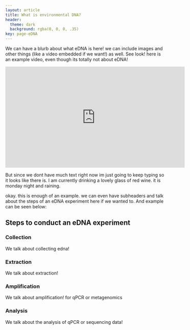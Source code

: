 ```yaml
---
layout: article
title: What is environmental DNA?
header:
  theme: dark
  background: rgba(0, 0, 0, .35)
key: page-eDNA
---
```



We can have a blurb about what eDNA is here! we can include images and other things (like a video embedded if we want!) as well. See look! here is an example video, even though its totally not about eDNA!

<div align = "center">
<iframe width="560" height="315" src="https://www.youtube.com/embed/juvgikE30qI" frameborder="0" allow="accelerometer; autoplay; clipboard-write; encrypted-media; gyroscope; picture-in-picture" allowfullscreen></iframe></div>

But since we dont have much text right now im just going to keep typing so it looks like there is. I am currently drinking a lovely glass of red wine. it is monday night and raining.


okay. this is enough of an example. we can even have subheaders and talk about the steps of an eDNA experiment here if we wanted to. And example can be seen below:

## Steps to conduct an eDNA experiment

### Collection

We talk about collecting edna!

### Extraction

We talk about extraction!

### Amplification

We talk about amplification! for qPCR or metagenomics

### Analysis

We talk about the analysis of qPCR or sequencing data!